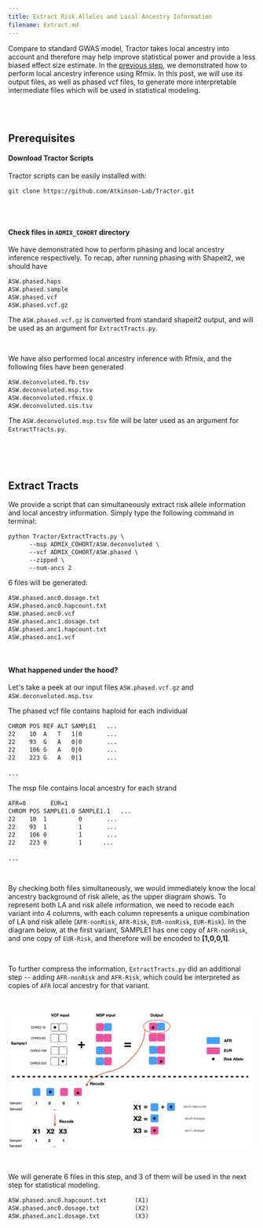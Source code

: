 ```yaml
---
title: Extract Risk Alleles and Local Ancestry Information
filename: Extract.md
---
```


Compare to standard GWAS model, Tractor takes local ancestry into account and therefore may help improve statistical power and provide a less biased effect size estimate. In the [previous step](Rfmix.md), we demonstrated how to perform local ancestry inference using Rfmix. In this post, we will use its output files, as well as phased vcf files, to generate more interpretable intermediate files which will be used in statistical modeling.


&nbsp;  
&nbsp;  

## Prerequisites

#### Download Tractor Scripts

Tractor scripts can be easily installed with:
```
git clone https://github.com/Atkinson-Lab/Tractor.git
```

&nbsp;  
&nbsp;  

#### Check files in `ADMIX_COHORT` directory

We have demonstrated how to perform phasing and local ancestry inference respectively. To recap, after running phasing with Shapeit2, we should have 
```
ASW.phased.haps
ASW.phased.sample
ASW.phased.vcf
ASW.phased.vcf.gz
```
The `ASW.phased.vcf.gz` is converted from standard shapeit2 output, and will be used as an argument for `ExtractTracts.py`.

&nbsp;  

We have also performed local ancestry inference with Rfmix, and the following files have been generated
```
ASW.deconvoluted.fb.tsv	
ASW.deconvoluted.msp.tsv
ASW.deconvoluted.rfmix.Q
ASW.deconvoluted.sis.tsv
```

The `ASW.deconvoluted.msp.tsv` file will be later used as an argument for `ExtractTracts.py`.



&nbsp;  
&nbsp;  
&nbsp;  


## Extract Tracts

We provide a script that can simultaneously extract risk allele information and local ancestry information. Simply type the following command in terminal:
```
python Tractor/ExtractTracts.py \
      --msp ADMIX_COHORT/ASW.deconvoluted \
      --vcf ADMIX_COHORT/ASW.phased \
      --zipped \
      --num-ancs 2
```

6 files will be generated:
```
ASW.phased.anc0.dosage.txt
ASW.phased.anc0.hapcount.txt
ASW.phased.anc0.vcf
ASW.phased.anc1.dosage.txt
ASW.phased.anc1.hapcount.txt
ASW.phased.anc1.vcf
```

&nbsp;  

#### What happened under the hood?

Let's take a peek at our input files `ASW.phased.vcf.gz` and `ASW.deconvoluted.msp.tsv`

The phased vcf file contains haploid for each individual
```
CHROM POS REF ALT SAMPLE1   ...
22    10  A   T   1|0       ...
22    93  G   A   0|0       ...
22    106 G   A   0|0       ...
22    223 G   A   0|1       ...

...
```

The msp file contains local ancestry for each strand

```
AFR=0       EUR=1
CHROM POS SAMPLE1.0 SAMPLE1.1   ...
22    10  1         0       ...
22    93  1         1       ...
22    106 0         1       ...
22    223 0         1      ...

...
```


&nbsp;  

By checking both files simultaneously, we would immediately know the local ancestry background of risk allele, as the upper diagram shows. To represent both LA and risk allele information, we need to recode each variant into 4 columns, with each column represents a unique combination of LA and risk allele (`AFR-nonRisk`, `AFR-Risk`, `EUR-nonRisk`, `EUR-Risk`). In the diagram below, at the first variant, SAMPLE1 has one copy of `AFR-nonRisk`, and one copy of `EUR-Risk`, and therefore will be encoded to **[1,0,0,1]**. 

&nbsp;  

To further compress the information, `ExtractTracts.py` did an additional step -- adding `AFR-nonRisk` and `AFR-Risk`, which could be interpreted as copies of `AFR` local ancestry for that variant. 

&nbsp;  


![](images/ExtractTract.png)


&nbsp; 

We will generate 6 files in this step, and 3 of them will be used in the next step for statistical modeling.
```
ASW.phased.anc0.hapcount.txt        (X1)
ASW.phased.anc0.dosage.txt          (X2)
ASW.phased.anc1.dosage.txt          (X3)
```






